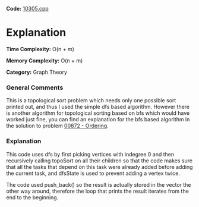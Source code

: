 **Code:** [10305.cpp](./10305.cpp)

# Explanation

**Time Complexity:** O(n + m)

**Memory Complexity:** O(n + m)

**Category:** Graph Theory

### General Comments

This is a topological sort problem which needs only one possible sort printed out, and thus I used the simple dfs based algorithm. However there is another algorithm for topological sorting based on bfs which would have worked just fine, you can find an explanation for the bfs based algorithm in the solution to problem [00872 - Ordering](../00872_Ordering).

### Explanation

This code uses dfs by first picking vertices with indegree 0 and then recursively calling topoSort on all their children so that the code makes sure that all the tasks that depend on this task were already added before adding the current task, and dfsState is used to prevent adding a vertex twice.

The code used push\_back() so the result is actually stored in the vector the other way around, therefore the loop that prints the result iterates from the end to the beginning.
